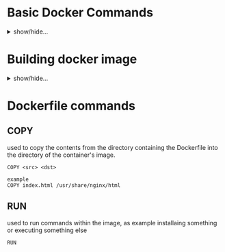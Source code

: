 # Basic Docker Commands
<details>
<summary> show/hide...
</summary>
  
## Search Docker Hub for images
To find a certain docker image simply run the below commmand passing the image name
```
$ docker search <image-name>

example:
$ docker search redis
```

## Running a docker image
To run a certain image, use the run flag, this will run the image and might get you inside of it, so that whatever you type in the terminal is going to only affect the running image, (foreground process). Note that adding the keyword **latest** is the default, where the image version to ran will be the latest.

--name option will assigne the container the name you choose
```
$ docker run <image-name>:latest --name myImageName
```
To run the image in the background, simply add the -d option, this is similar to passing the & charecter after executing a service.
```
$ docker run -d <image-name>:latest
```
To run the image with a certain version simply add the version after the :
```
$ docker run -d <image-name>:<image-version>

example
$ docker run -d redis:2.3
```

## Finding the running containers
use the below command to list the currently running containers
```
$ docker ps
CONTAINER ID        IMAGE               COMMAND                  CREATED             STATUS              PORTS               NAMES
54106c6357da        redis               "docker-entrypoint.s…"   4 minutes ago       Up 4 minutes        6379/tcp            determined_brattain

```

## Get more details about the running container
```
$ docker inspect <container-id>|<container-name>

example:
$ docker inspect 54106c6357da

$ docker inspect determined_brattain
```

## Get the logs the container has written in the stderr/stdout
```
docker logs <container-id>|<container-name>

example:
$ docker logs 54106c6357da

$ docker logs determined_brattain
```

## Exposing particular port
by default the port that is running on the container are not exposed and can't be reached, as example, if the container has an ssh service running on port 2222 any one who wants to connect to this port will fail to connect to it unless that port is exposed, to expose the container port use the -p option as follows:

## Static port mapping
```
$ docker run -d <image-name>:latest -p <system-port>:<container-port> 

example: exposing container ssh port 2222 with the system port 2002
$ docker run -d redis:latest -p 2002:2222
```

**Note**: by default the port will be mapped to the ip address 0.0.0.0, which means any active ip address running on the system will be have its mapped port open, to only restrict this port to be mapped to a certain ip address simple add the following 
```
$ docker run -d <image-name>:latest -p <system-ip-address>:<system-port>:<container-port> 

example
$ docker run -d redis:latest -p 127.0.0.1:2002:2222 
```
### Dynamic port mapping
To run the container on dynamic port instead of fixed port
```
$ docker run -d redis:latest -p 127.0.0.1:2002 --name DynamicPort 
```

## finding the Port mapping number running On a certain container
To find all port mapping
```
$ docker port <container-id>|<container-name>
```
To find a certain port mapping 
```
$ docker port <container-id>|<container-name> <port-name>
```

## Executing a command from outside of the container
```
$ docker run <image-name> <command-to-execute>

example
$ docker run ubuntu ps
```

## Getting a Bash shell of the container
```
$ docker run -it <image-name> bash

example:
$ docker run -it ubuntu bash
root@b123ujs123:/#
```

</details>


# Building docker image
<details>
<summary> show/hide...
</summary>
  
To build a docker image, you need a file that have instructions to follow for building, these instructinos are located inside a file called the **Dockerfile**, the Dockerfile looks like this:

```
FROM nginx:alpine
COPY . /usr/share/nginx/html
```

FROM means what is the image name:tag we want our container to have.

The build command executes each instruction within the Dockerfile.

```
docker build <chosen-image-name> .
```

By default the tag for the newly created image will be set **latest**, if we want to specify the version then we can use the **-t** or **--tag**

**NOTE: it is recommended to always set a tag for your images in order to keep track of your versions and not to overwrite each other as always being the latest**

```
$ docker build -t <chosen-image-name>:<tag> .
or 
$ docker build --tag <chosen-name>:<tag> .
```

if you list the currently installed images, you will find the new image with its tag listed

```
$ docker images
REPOSITORY          TAG                 IMAGE ID            CREATED             SIZE
webserver-image     v1                  ba094421bc0        31 seconds ago      20.5MB
```

</details>


# Dockerfile commands
## COPY
used to copy the contents from the directory containing the Dockerfile into the directory of the container's image.
```
COPY <src> <dst>

example
COPY index.html /usr/share/nginx/html
```

## RUN
used to run commands within the image, as example installaing something or executing something else
```
RUN
```
